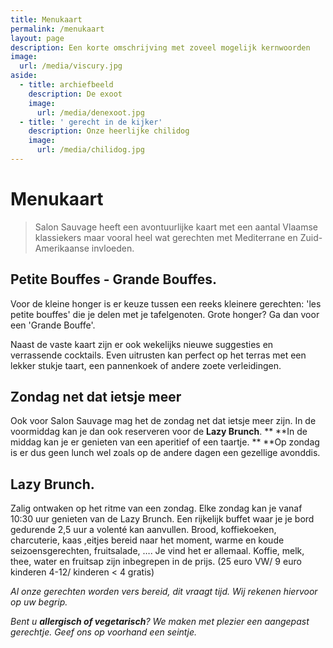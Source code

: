 ```yaml
---
title: Menukaart
permalink: /menukaart
layout: page
description: Een korte omschrijving met zoveel mogelijk kernwoorden
image:
  url: /media/viscury.jpg
aside:
  - title: archiefbeeld
    description: De exoot
    image:
      url: /media/denexoot.jpg
  - title: ' gerecht in de kijker'
    description: Onze heerlijke chilidog
    image:
      url: /media/chilidog.jpg
---
```

# Menukaart

> Salon Sauvage heeft een avontuurlijke kaart met een aantal Vlaamse klassiekers maar vooral heel wat gerechten met Mediterrane en Zuid-Amerikaanse invloeden.

## Petite Bouffes - Grande Bouffes.

Voor de kleine honger is er keuze tussen een reeks kleinere gerechten: 'les petite bouffes' die je delen met je tafelgenoten. Grote honger? Ga dan voor een 'Grande Bouffe'.

Naast de vaste kaart zijn er ook wekelijks nieuwe suggesties en verrassende cocktails. Even uitrusten kan perfect op het terras met een lekker stukje taart, een pannenkoek of andere zoete verleidingen. 

## Zondag net dat ietsje meer

Ook voor Salon Sauvage mag het de zondag net dat ietsje meer zijn. In de voormiddag kan je dan ook reserveren voor de  **Lazy Brunch**. ** **In de middag kan je er genieten van een aperitief of een taartje. ** **Op zondag is er dus geen lunch wel zoals op de andere dagen een gezellige avonddis.

## Lazy Brunch.

Zalig ontwaken op het ritme van een zondag. Elke zondag kan je vanaf 10:30 uur genieten van de Lazy Brunch. Een rijkelijk buffet waar je je bord gedurende 2,5 uur a volenté kan aanvullen. Brood, koffiekoeken, charcuterie, kaas ,eitjes bereid naar het moment, warme en koude seizoensgerechten, fruitsalade, …. Je vind het er allemaal. Koffie, melk, thee, water en fruitsap zijn inbegrepen in de prijs. (25 euro VW/ 9 euro kinderen 4-12/ kinderen < 4 gratis)

_Al onze gerechten worden vers bereid, dit vraagt tijd. Wij rekenen hiervoor op uw begrip._

_Bent u **allergisch of vegetarisch**? We maken met plezier een aangepast gerechtje. Geef ons op voorhand een seintje._
